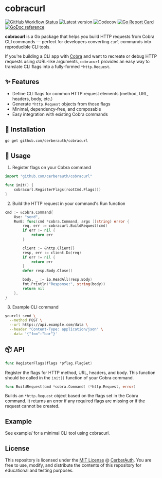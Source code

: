 # cobracurl

[![GitHub Workflow Status](https://img.shields.io/github/actions/workflow/status/cerberauth/cobracurl/ci.yml?branch=main&label=core%20build&style=for-the-badge)](https://github.com/cerberauth/cobracurl/actions/workflows/ci.yml)
![Latest version](https://img.shields.io/github/v/release/cerberauth/cobracurl?sort=semver&style=for-the-badge)
![Codecov](https://img.shields.io/codecov/c/gh/cerberauth/cobracurl?token=BD1WPXJDAW&style=for-the-badge)
[![Go Report Card](https://goreportcard.com/badge/github.com/cerberauth/cobracurl?style=for-the-badge)](https://goreportcard.com/report/github.com/cerberauth/cobracurl)
[![GoDoc reference](https://img.shields.io/badge/godoc-reference-5272B4.svg?style=for-the-badge)](https://godoc.org/github.com/cerberauth/cobracurl)

**cobracurl** is a Go package that helps you build HTTP requests from Cobra CLI commands — perfect for developers converting `curl` commands into reproducible CLI tools.

If you're building a CLI app with [Cobra](https://github.com/spf13/cobra) and want to recreate or debug HTTP requests using cURL-like arguments, `cobracurl` provides an easy way to translate CLI flags into a fully-formed `*http.Request`.

## ✨ Features

- Define CLI flags for common HTTP request elements (method, URL, headers, body, etc.)
- Generate `*http.Request` objects from those flags
- Minimal, dependency-free, and composable
- Easy integration with existing Cobra commands

## 🔧 Installation

```bash
go get github.com/cerberauth/cobracurl
```

## 🚀 Usage

1. Register flags on your Cobra command

```go
import "github.com/cerberauth/cobracurl"

func init() {
    cobracurl.RegisterFlags(rootCmd.Flags())
}
```

2. Build the HTTP request in your command's Run function

```go
cmd := &cobra.Command{
    Use: "send",
    RunE: func(cmd *cobra.Command, args []string) error {
        req, err := cobracurl.BuildRequest(cmd)
        if err != nil {
            return err
        }

        client := &http.Client{}
        resp, err := client.Do(req)
        if err != nil {
            return err
        }
        defer resp.Body.Close()

        body, _ := io.ReadAll(resp.Body)
        fmt.Println("Response:", string(body))
        return nil
    },
}
```

3. Example CLI command

```bash
yourcli send \
  --method POST \
  --url https://api.example.com/data \
  --header "Content-Type: application/json" \
  --data '{"foo":"bar"}'
```

## 📦 API

```go
func RegisterFlags(flags *pflag.FlagSet)
```

Register the flags for HTTP method, URL, headers, and body. This function should be called in the `init()` function of your Cobra command.

```go
func BuildRequest(cmd *cobra.Command) (*http.Request, error)
```

Builds an `*http.Request` object based on the flags set in the Cobra command. It returns an error if any required flags are missing or if the request cannot be created.

## Example

See example/ for a minimal CLI tool using cobracurl.

## License

This repository is licensed under the [MIT License](https://github.com/cerberauth/cobracurl/blob/main/LICENSE) @ [CerberAuth](https://www.cerberauth.com/). You are free to use, modify, and distribute the contents of this repository for educational and testing purposes.

